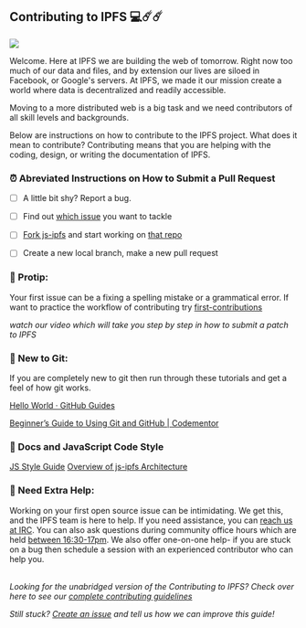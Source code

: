 ##  Contributing to IPFS 💻☄️☄️

![](https://media.giphy.com/media/26BGLwK0ciNMY7BaU/giphy.gif)

Welcome. Here at IPFS we are building the web of tomorrow. Right now too much of our data and files, and by extension our lives are siloed in Facebook, or Google's servers. At IPFS, we made it our mission create a world where data is decentralized and readily accessible.



Moving to a more distributed web is a big task and we need contributors of all skill levels and backgrounds.


Below are instructions on how to contribute to the IPFS project. What does it mean to contribute? Contributing means that you are helping with the coding, design, or writing the documentation of IPFS. 


### ⏰ Abreviated Instructions on How to Submit a Pull Request

* [ ] A little bit shy? Report a bug.
* [ ] Find out [which issue](https://github.com/ipfs/js-ipfs/issues?q=is%3Aopen+is%3Aissue+label%3Adifficulty%3Aeasy) you want to tackle 
* [ ] [Fork js-ipfs](https://help.github.com/articles/fork-a-repo/) and start working on [that repo](https://github.com/ipfs/js-ipfs)
* [ ]  Create a new local branch, make a new pull request


### 📝 Protip:

Your first issue can be a fixing a spelling mistake or a grammatical error. If want to practice the workflow of contributing try [first-contributions](https://github.com/firstcontributions/first-contributions)

_watch our video which will take you step by step in how to submit a patch to IPFS_


### 🐣 New to Git:

If you are completely new to git then run through these tutorials and get a feel of how git works.


[Hello World · GitHub Guides](https://guides.github.com/activities/hello-world/)

[Beginner’s Guide to Using Git and GitHub \| Codementor](https://www.codementor.io/git/tutorial/git-github-tutorial-for-beginners) 


### 📖 Docs and JavaScript Code Style


[JS Style Guide](https://github.com/standard/standard)
[Overview of js-ipfs Architecture](https://github.com/ipfs/js-ipfs/blob/master/img/overview.png)



### 👋 Need Extra Help:

Working on your first open source issue can be intimidating. We get this, and the IPFS team is here to help. If you need assistance, you can [reach us at IRC](https://docs.ipfs.io/community/irc/). You can also ask questions during community office hours which are held [between 16:30-17pm](https://protocol.zoom.us/j/234238677). We also offer one-on-one help- if you are stuck on a bug then schedule a session with an experienced contributor who can help you. <br/><br/>


_Looking for the unabridged version of the Contributing to IPFS? Check over here to see our [complete contributing guidelines](https://github.com/ipfs/community/blob/master/CONTRIBUTING.md)_

_Still stuck? [Create an issue](https://github.com/ipfs/community/issues/new) and tell us how we can improve this guide!_
